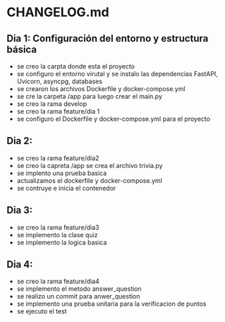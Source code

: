 # CHANGELOG.md

## Dia 1:  Configuración del entorno y estructura básica

- se creo la carpta donde esta el proyecto </trivia-game-python>
- se configuro el entorno virutal y se instalo las dependencias FastAPI, Uvicorn, asyncpg, databases
- se crearon los archivos Dockerfile y docker-compose.yml
- se cre la carpeta /app para luego crear el main.py
- se creo la rama develop
- se creo la rama feature/dia 1
- se configuro el Dockerfile y docker-compose.yml para el proyecto

## Dia 2: 
- se creo la rama feature/dia2
- se creo la capreta /app se crea el archivo trivia.py
- se implento una prueba basica
-  actualizamos el dockerfile y docker-compose.yml
- se contruye e inicia el contenedor

## Dia 3: 
- se creo la rama feature/dia3
- se implemento la clase quiz
- se implemento la logica basica 

## Dia 4:
- se creo la rama feature/dia4
- se implemento el metodo answer_question
- se realizo un commit para anwer_question
- se implemento una prueba unitaria para la verificacion de puntos
- se ejecuto el test
